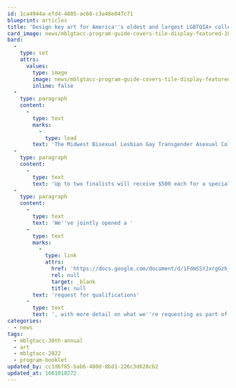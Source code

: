```yaml
---
id: 1ca4944a-efd4-4885-ac66-c3a48e047c71
blueprint: articles
title: 'Design key art for America''s oldest and largest LGBTQIA+ college conference'
card_image: news/mblgtacc-program-guide-covers-tile-display-featured-1090x681.jpg
bard:
  -
    type: set
    attrs:
      values:
        type: image
        image: news/mblgtacc-program-guide-covers-tile-display-featured-1090x681.jpg
        inline: false
  -
    type: paragraph
    content:
      -
        type: text
        marks:
          -
            type: lead
        text: 'The Midwest Bisexual Lesbian Gay Transgender Asexual College Conference and the Midwest Institute for Sexuality and Gender Diversity will commission and feature the work of a Midwest artist, designer, or creative at the 30th annual MBLGTACC in Columbus this October.'
  -
    type: paragraph
    content:
      -
        type: text
        text: 'Up to two finalists will receive $500 each for a special edition tabloid poster that speaks to this year''s theme "Limitless: Queer Activism of the Future." We''ll print a boutique run of these to make commemorative copies available to registered attendees (and our selected artists) at no additional cost. Based on the poster designs, one top finalist will receive an additional $500 to adapt their poster for our program booklet cover and a single on-stage slide.'
  -
    type: paragraph
    content:
      -
        type: text
        text: 'We''ve jointly opened a '
      -
        type: text
        marks:
          -
            type: link
            attrs:
              href: 'https://docs.google.com/document/d/1FdmSSYJxrgGzh_aGkrfhMHccZPTjDcbTR5Paykp5Arg/edit?usp=sharing'
              rel: null
              target: _blank
              title: null
        text: 'request for qualifications'
      -
        type: text
        text: ', with more detail on what we''re requesting as part of the RFQ and the specs and timeline for the project. Please carefully read the RFQ, and get in touch with Nick Pfost (pfostna@umich.edu), the Institute''s director of marketing and communications, if you have any questions.'
categories:
  - news
tags:
  - mblgtacc-30th-annual
  - art
  - mblgtacc-2022
  - program-booklet
updated_by: cc1d6f85-bab6-480d-8bd1-226c3d628cb2
updated_at: 1661018272
---
```

